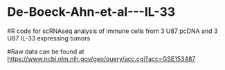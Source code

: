 # De-Boeck-Ahn-et-al---IL-33


#R code for scRNAseq analysis of immune cells from 3 U87 pcDNA and 3 U87 IL-33 expressing tumors

#Raw data can be found at https://www.ncbi.nlm.nih.gov/geo/query/acc.cgi?acc=GSE153487
